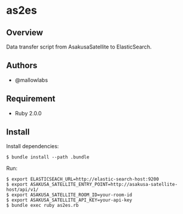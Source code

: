 as2es
===================

Overview
----------------

Data transfer script from AsakusaSatellite to ElasticSearch.

Authors
----------------

 * @mallowlabs

Requirement
----------------

 * Ruby 2.0.0

Install
----------------

Install dependencies:

    $ bundle install --path .bundle

Run:

    $ export ELASTICSEACH_URL=http://elastic-search-host:9200
    $ export ASAKUSA_SATELLITE_ENTRY_POINT=http://asakusa-satellite-host/api/v1/
    $ export ASAKUSA_SATELLITE_ROOM_ID=your-room-id
    $ export ASAKUSA_SATELLITE_API_KEY=your-api-key
    $ bundle exec ruby as2es.rb


